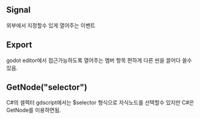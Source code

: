 ## Signal 
외부에서 지정할수 있게 열어주는 이벤트 

## Export 
godot editor에서 접근가능하도록 열어주는 멤버 항목
편하게 다른 씬을 끌어다 쓸수 있음.

## GetNode<T>("selector")
C#의 셀렉터 gdscript에서는 $selector 형식으로 자식노드를 선택할수 있지만
C#은 GetNode를 이용하면됨.

